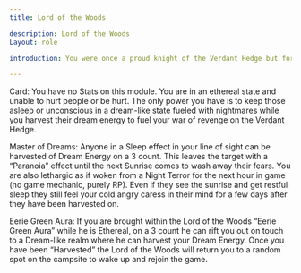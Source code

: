 ```yaml
---
title: Lord of the Woods

description: Lord of the Woods
Layout: role

introduction: You were once a proud knight of the Verdant Hedge but for your crimes you were outcast from your realm. Though you didn’t do the crimes you were accused of, and your honor remained intact, your sanity snapped along the way along with your will to be the hero. Now you have not necessarily become the villain but the anti-hero and will stop it nothing to harvest enough Dream Energy to wage your war on the Verdant Hedge and get them back for ruining your honor as a Knight that was the most loyal soldier they knew now become Fear Incarnate.

---
```



Card: You have no Stats on this module. You are in an ethereal state and unable to hurt people or be hurt. The only power you have is to keep those asleep or unconscious in a dream-like state fueled with nightmares while you harvest their dream energy to fuel your war of revenge on the Verdant Hedge.

Master of Dreams: Anyone in a Sleep effect in your line of sight can be harvested of Dream Energy on a 3 count. This leaves the target with a “Paranoia” effect until the next Sunrise comes to wash away their fears. You are also lethargic as if woken from a Night Terror for the next hour in game (no game mechanic, purely RP). Even if they see the sunrise and get restful sleep they still feel your cold angry caress in their mind for a few days after they have been harvested on.

Eerie Green Aura: If you are brought within the Lord of the Woods “Eerie Green Aura” while he is Ethereal, on a 3 count he can rift you out on touch to a Dream-like realm where he can harvest your Dream Energy. Once you have been “Harvested” the Lord of the Woods will return you to a random spot on the campsite to wake up and rejoin the game.
